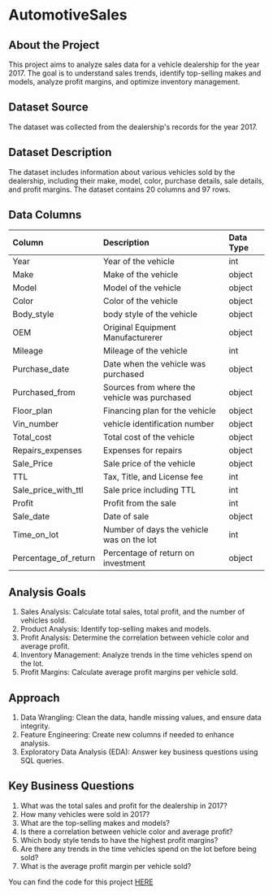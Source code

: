 # AutomotiveSales

## About the Project

This project aims to analyze sales data for a vehicle dealership for the year 2017. The goal is to understand sales trends, identify top-selling makes and models, analyze profit margins, and optimize inventory management.

## Dataset Source
The dataset was collected from the dealership's records for the year 2017.

## Dataset Description
The dataset includes information about various vehicles sold by the dealership, including their make, model, color, purchase details, sale details, and profit margins. The dataset contains 20 columns and 97 rows.

## Data Columns

| Column                  | Description                             | Data Type      |
| :---------------------- | :-------------------------------------- | :------------- |
| Year            | Year of the vehicle             | int   |
| Make                  | Make of the vehicle         | object    |
| Model                    | Model of the vehicle              | object    |
| Color           | Color of the vehicle               | object    |
| Body_style                  | body style of the vehicle  | object  |
| OEM            | Original Equipment Manufacturerer       | object   |
| Mileage              | Mileage of the vehicle              | int |
| Purchase_date                | Date when the vehicle was purchased         | object            |
| Purchased_from                 | Sources from where the vehicle was purchased      | object     |
| Floor_plan                   | Financing plan for the vehicle        | object  |
| Vin_number                    | vehicle identification number | object            |
| Total_cost                    | Total cost of the vehicle | object       |
| Repairs_expenses                 | Expenses for repairs                  | object  |
| Sale_Price                    | Sale price of the vehicle                    | object  |
| TTL | Tax, Title, and License fee                | int   |
| Sale_price_with_ttl            | Sale price including TTL                           | int |
| Profit                  | Profit from the sale                                  | int    |
| Sale_date | Date of sale               | object   |
| Time_on_lot            | Number of days the vehicle was on the lot                           | int |
| Percentage_of_return                  | Percentage of return on investment                                 | object    |


## Analysis Goals

1. Sales Analysis: Calculate total sales, total profit, and the number of vehicles sold.
2. Product Analysis: Identify top-selling makes and models.
3. Profit Analysis: Determine the correlation between vehicle color and average profit.
4. Inventory Management: Analyze trends in the time vehicles spend on the lot.
5. Profit Margins: Calculate average profit margins per vehicle sold.



## Approach

1. Data Wrangling: Clean the data, handle missing values, and ensure data integrity.
2. Feature Engineering: Create new columns if needed to enhance analysis.
3. Exploratory Data Analysis (EDA): Answer key business questions using SQL queries.


## Key Business Questions

1. What was the total sales and profit for the dealership in 2017?
2. How many vehicles were sold in 2017?
3. What are the top-selling makes and models?
4. Is there a correlation between vehicle color and average profit?
5. Which body style tends to have the highest profit margins?
6. Are there any trends in the time vehicles spend on the lot before being sold?
7. What is the average profit margin per vehicle sold?

You can find the code for this project [HERE](https://github.com/Dilan-GitHub/AutomotiveSales/blob/main/Automotivesales.sql)
